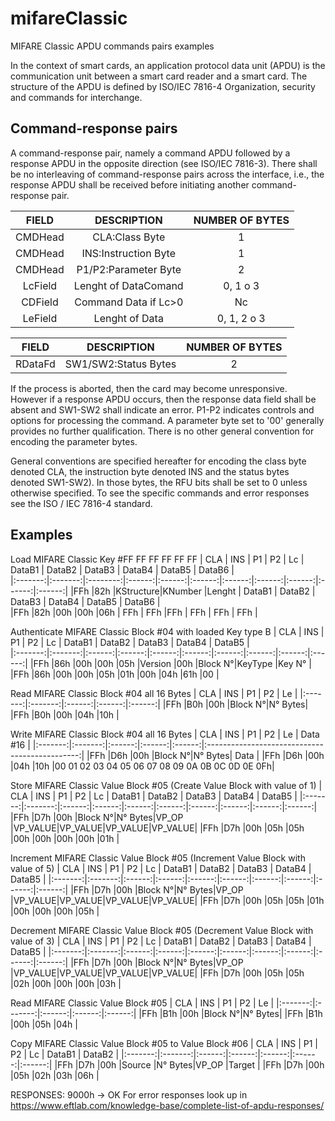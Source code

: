 # mifareClassic
MIFARE Classic APDU commands pairs examples

In the context of smart cards, an application protocol data unit (APDU) is the communication unit between a smart card reader and a smart card. The structure of the APDU is defined by ISO/IEC 7816-4 Organization, security and commands for interchange.

Command-response pairs
----------------------
A command-response pair, namely a command APDU followed by a response APDU in the opposite direction (see ISO/IEC 7816-3). There shall be no interleaving of command-response pairs across the interface, i.e., the response APDU shall be received before initiating another command-response pair.


| FIELD  | DESCRIPTION        | NUMBER OF BYTES |
|:------:|:------------------:|:---------------:|
|CMDHead |CLA:Class Byte      |1                |
|CMDHead |INS:Instruction Byte|1                |
|CMDHead |P1/P2:Parameter Byte|2                |
|LcField |Lenght of DataComand|0, 1 o 3         |
|CDField |Command Data if Lc>0|Nc               |
|LeField |Lenght of Data      |0, 1, 2 o 3      |

| FIELD  | DESCRIPTION        | NUMBER OF BYTES |
|:------:|:------------------:|:---------------:|
|RDataFd |SW1/SW2:Status Bytes|2                |

If the process is aborted, then the card may become unresponsive. However if a response APDU occurs, then the response data field shall be absent and SW1-SW2 shall indicate an error.
P1-P2 indicates controls and options for processing the command. A parameter byte set to '00' generally provides no further qualification. There is no other general convention for encoding the parameter bytes.

General conventions are specified hereafter for encoding the class byte denoted CLA, the instruction byte denoted INS and the status bytes denoted SW1-SW2). In those bytes, the RFU bits shall be set to 0 unless otherwise specified. To see the specific commands and error responses see the ISO / IEC 7816-4 standard.

Examples
--------

Load MIFARE Classic Key #FF FF FF FF FF FF
|   CLA   |   INS   |    P1    |   P2   |   Lc   | DataB1 | DataB2 | DataB3 | DataB4 | DataB5 | DataB6 |   
|:-------:|:-------:|:--------:|:------:|:------:|:------:|:------:|:------:|:------:|:------:|:------:|
|FFh      |82h      |KStructure|KNumber |Lenght  | DataB1 | DataB2 | DataB3 | DataB4 | DataB5 | DataB6 |      
|FFh      |82h      |00h       |00h     |06h     | FFh    | FFh    |FFh     | FFh    | FFh    | FFh    |


Authenticate MIFARE Classic Block #04 with loaded Key type B
|   CLA   |   INS   |   P1   |   P2   |   Lc   | DataB1 | DataB2 | DataB3 | DataB4 | DataB5 |  
|:-------:|:-------:|:------:|:------:|:------:|:------:|:------:|:------:|:------:|:------:|
|FFh      |86h      |00h     |00h     |05h     |Version |00h     |Block N°|KeyType |Key N°  |
|FFh      |86h      |00h     |00h     |05h     |01h     |00h     |04h     |61h     |00      |


Read MIFARE Classic Block #04 all 16 Bytes
|   CLA   |   INS   |   P1   |   P2   |   Le   |
|:-------:|:-------:|:------:|:------:|:------:|
|FFh      |B0h      |00h     |Block N°|N° Bytes|
|FFh      |B0h      |00h     |04h     |10h     |


Write MIFARE Classic Block #04 all 16 Bytes
|   CLA   |   INS   |   P1   |   P2   |   Le   |                   Data #16                     |
|:-------:|:-------:|:------:|:------:|:------:|:----------------------------------------------:|
|FFh      |D6h      |00h     |Block N°|N° Bytes|                    Data                        |
|FFh      |D6h      |00h     |04h     |10h     |00 01 02 03 04 05 06 07 08 09 0A 0B 0C 0D 0E 0Fh|


Store MIFARE Classic Value Block #05 (Create Value Block with value of 1)
|   CLA   |   INS   |   P1   |   P2   |   Lc   | DataB1 | DataB2 | DataB3 | DataB4 | DataB5 |
|:-------:|:-------:|:------:|:------:|:------:|:------:|:------:|:------:|:------:|:------:|
|FFh      |D7h      |00h     |Block N°|N° Bytes|VP_OP   |VP_VALUE|VP_VALUE|VP_VALUE|VP_VALUE|
|FFh      |D7h      |00h     |05h     |05h     |00h     |00h     |00h     |00h     |01h     |


Increment MIFARE Classic Value Block #05 (Increment Value Block with value of 5)
|   CLA   |   INS   |   P1   |   P2   |   Lc   | DataB1 | DataB2 | DataB3 | DataB4 | DataB5 |
|:-------:|:-------:|:------:|:------:|:------:|:------:|:------:|:------:|:------:|:------:|
|FFh      |D7h      |00h     |Block N°|N° Bytes|VP_OP   |VP_VALUE|VP_VALUE|VP_VALUE|VP_VALUE|
|FFh      |D7h      |00h     |05h     |05h     |01h     |00h     |00h     |00h     |05h     |


Decrement MIFARE Classic Value Block #05 (Decrement Value Block with value of 3)
|   CLA   |   INS   |   P1   |   P2   |   Lc   | DataB1 | DataB2 | DataB3 | DataB4 | DataB5 |
|:-------:|:-------:|:------:|:------:|:------:|:------:|:------:|:------:|:------:|:------:|
|FFh      |D7h      |00h     |Block N°|N° Bytes|VP_OP   |VP_VALUE|VP_VALUE|VP_VALUE|VP_VALUE|
|FFh      |D7h      |00h     |05h     |05h     |02h     |00h     |00h     |00h     |03h     |


Read MIFARE Classic Value Block #05 
|   CLA   |   INS   |   P1   |   P2   |   Le   |
|:-------:|:-------:|:------:|:------:|:------:|
|FFh      |B1h      |00h     |Block N°|N° Bytes|
|FFh      |B1h      |00h     |05h     |04h     |


Copy MIFARE Classic Value Block #05 to Value Block #06
|   CLA   |   INS   |   P1   |   P2   |   Lc   | DataB1 | DataB2 |
|:-------:|:-------:|:------:|:------:|:------:|:------:|:------:|
|FFh      |D7h      |00h     |Source  |N° Bytes|VP_OP   |Target  |
|FFh      |D7h      |00h     |05h     |02h     |03h     |06h     |


RESPONSES:
9000h -> OK
For error responses look up in https://www.eftlab.com/knowledge-base/complete-list-of-apdu-responses/
